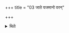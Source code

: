 +++
title = "03 जाते यजमानो वरन्"

+++

<details><summary>थिते</summary>

3. After (the fire) is produced, the sacrificer gives a boon (chosen gift) (to the Adhvaryu).
</details>
